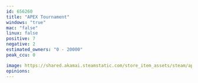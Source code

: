 ```yaml
---
id: 656260
title: "APEX Tournament"
windows: "true"
mac: "false"
linux: false
positive: 7
negative: 2
estimated_owners: "0 - 20000"
peak_ccu: 0

image: https://shared.akamai.steamstatic.com/store_item_assets/steam/apps/656260/header.jpg?t=1522310456
opinions:
---
```

